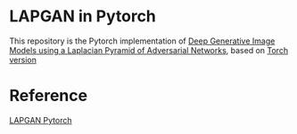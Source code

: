 # LAPGAN in Pytorch
This repository is the Pytorch implementation of [Deep Generative Image Models using a Laplacian Pyramid of Adversarial Networks](https://arxiv.org/abs/1506.05751), based on [Torch version](https://gist.github.com/soumith/e3f722173ea16c1ea0d9)

# Reference  

[LAPGAN Pytorch](https://github.com/AaronYALai/Generative_Adversarial_Networks_PyTorch/tree/master/LAPGAN) 


